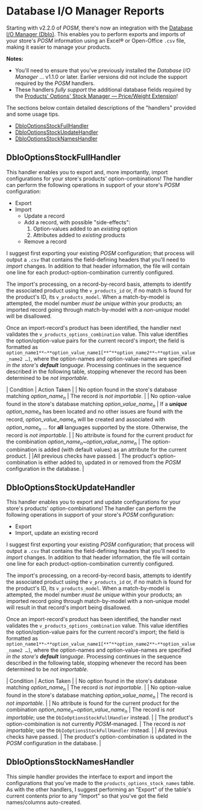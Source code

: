 # Database I/O Manager Reports

Starting with v2.2.0 of _POSM_, there's now an integration with the [Database I/O Manager (DbIo)](https://vinosdefrutastropicales.com/index.php?main_page=product_info&cPath=2_3&products_id=68). This enables you to perform exports and imports of your store's _POSM_ information using an Excel® or Open-Office `.csv` file, making it easier to manage your products.

**Notes:**

-   You'll need to ensure that you've previously installed the _Database I/O Manager_ … v1.1.0 or later. Earlier versions did not include the support required by the _POSM_ handlers.
-   These handlers _fully support_ the additional database fields required by the [Products' Options' Stock Manager — Price/Weight Extension](https://vinosdefrutastropicales.com/index.php?main_page=product_info&cPath=2_7&products_id=60)!

The sections below contain detailed descriptions of the "handlers" provided and some usage tips.

-  [DbIoOptionsStockFullHandler](#dbiooptionsstockfullhandler)
-  [DbIoOptionsStockUpdateHandler](#dbiooptionsstockupdatehandler)
-  [DbIoOptionsStockNamesHandler](#dbiooptionsstocknameshandler)


## DbIoOptionsStockFullHandler

This handler enables you to export and, more importantly, import configurations for your store's products' option-combinations! The handler can perform the following operations in support of your store's _POSM_ configuration:

*   Export
*   Import
    *   Update a record
    *   Add a record, with possible "side-effects":
        1.  Option-values added to an _existing_ option
        2.  Attributes added to _existing_ products
    *   Remove a record

I suggest first exporting your existing _POSM_ configuration; that process will output a `.csv` that contains the field-defining headers that you'll need to _import_ changes. In addition to that header information, the file will contain one line for each product-option-combination currently configured.

The import's processing, on a record-by-record basis, attempts to identify the associated product using the `v_products_id` or, if no match is found for the product's ID, its `v_products_model`. When a match-by-model is attempted, the model number _must be unique_ within your products; an imported record going through match-by-model with a _non-unique_ model will be disallowed.

Once an import-record's product has been identified, the handler next validates the `v_products_options_combination` value. This value identifies the option/option-value pairs for the current record's import; the field is formatted as `option_name1**~**option_value_name1[**^**option_name2**~**option_value_name2 …]`, where the option-names and option-value-names are specified _in the store's **default** language_. Processing continues in the sequence described in the following table, stopping whenever the record has been determined to be _not importable_.

| Condition | Action Taken |
| No option found in the store's database matching _option_name<sub>n</sub>_ | The record is _not importable_. |
| No option-value found in the store's database matching _option_value_name<sub>n</sub>_ | If a **_unique_** _option_name<sub>n</sub>_ has been located and no other issues are found with the record, _option_value_name<sub>n</sub>_ will be created and associated with _option_name<sub>n</sub>_ … for **all** languages supported by the store. Otherwise, the record is _not importable_. |
| No attribute is found for the current product for the combination _option_name<sub>n</sub>~option_value_name<sub>n</sub>_ | The option-combination is added (with default values) as an attribute for the current product. |
|All previous checks have passed. | The product's option-combination is either added to, updated in or removed from the _POSM_ configuration in the database. |

## DbIoOptionsStockUpdateHandler

</noscript>

This handler enables you to export and update configurations for your store's products' option-combinations! The handler can perform the following operations in support of your store's _POSM_ configuration:

*   Export
*   Import, update an existing record

I suggest first exporting your existing _POSM_ configuration; that process will output a `.csv` that contains the field-defining headers that you'll need to _import_ changes. In addition to that header information, the file will contain one line for each product-option-combination currently configured.

The import's processing, on a record-by-record basis, attempts to identify the associated product using the `v_products_id` or, if no match is found for the product's ID, its `v_products_model`. When a match-by-model is attempted, the model number _must be unique_ within your products; an imported record going through match-by-model with a non-unique model will result in that record's import being disallowed.

Once an import-record's product has been identified, the handler next validates the `v_products_options_combination` value. This value identifies the option/option-value pairs for the current record's import; the field is formatted as `option_name1**~**option_value_name1[**^**option_name2**~**option_value_name2 …]`, where the option-names and option-value-names are specified _in the store's **default** language_. Processing continues in the sequence described in the following table, stopping whenever the record has been determined to be _not importable_.

| Condition | Action Taken |
| No option found in the store's database matching _option_name<sub>n</sub>_ | The record is _not importable_. |
| No option-value found in the store's database matching _option_value_name<sub>n</sub>_ | The record is _not importable_. |
| No attribute is found for the current product for the combination _option_name<sub>n</sub>~option_value_name<sub>n</sub>_ | The record is _not importable_; use the `DbIoOptionsStockFullHandler` instead. |
| The product's option-combination is not currently _POSM_-managed. | The record is _not importable_; use the `DbIoOptionsStockFullHandler` instead. |
| All previous checks have passed. | The product's option-combination is updated in the _POSM_ configuration in the database. |

## DbIoOptionsStockNamesHandler

This simple handler provides the interface to export and import the configurations that you've made to the `products_options_stock_names` table. As with the other handlers, I suggest performing an "Export" of the table's current contents prior to any "Import" so that you've got the field names/columns auto-created.
